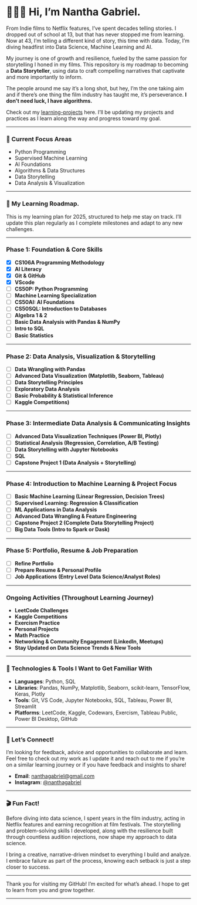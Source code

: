 # 🙋🏾‍♂️ Hi, I’m Nantha Gabriel.

From Indie films to Netflix features, I’ve spent decades telling stories. I dropped out of school at 13, but that has never stopped me from learning. Now at 43, I’m telling a different kind of story, this time with data. Today, I’m diving headfirst into Data Science, Machine Learning and AI.

My journey is one of growth and resilience, fueled by the same passion for storytelling I honed in my films. This repository is my roadmap to becoming a **Data Storyteller**, using data to craft compelling narratives that captivate and more importantly to inform.

The people around me say it’s a long shot, but hey, I’m the one taking aim and if there’s one thing the film industry has taught me, it’s perseverance. **I don't need luck, I have algorithms.** 

Check out my [learning-projects](https://github.com/nanthagabriel/learning-projects/tree/learning_projects) here. I’ll be updating my projects and practices as I learn along the way and progress toward my goal.

---

### 🤖 Current Focus Areas

- Python Programming  
- Supervised Machine Learning  
- AI Foundations  
- Algorithms & Data Structures  
- Data Storytelling  
- Data Analysis & Visualization

---

### 📅 My Learning Roadmap. 
This is my learning plan for 2025, structured to help me stay on track. I’ll update this plan regularly as I complete milestones and adapt to any new challenges.

---

### **Phase 1: Foundation & Core Skills**  
- [x] **CS106A Programming Methodology**
- [x] **AI Literacy**
- [x] **Git & GitHub**
- [x] **VScode**
- [ ] **CS50P: Python Programming**
- [ ] **Machine Learning Specialization**  
- [ ] **CS50AI: AI Foundations**
- [ ] **CS50SQL: Introduction to Databases**
- [ ] **Algebra 1 & 2**  
- [ ] **Basic Data Analysis with Pandas & NumPy**  
- [ ] **Intro to SQL**  
- [ ] **Basic Statistics**  

---

### **Phase 2: Data Analysis, Visualization & Storytelling**   
- [ ] **Data Wrangling with Pandas**  
- [ ] **Advanced Data Visualization (Matplotlib, Seaborn, Tableau)**  
- [ ] **Data Storytelling Principles**  
- [ ] **Exploratory Data Analysis**  
- [ ] **Basic Probability & Statistical Inference**  
- [ ] **Kaggle Competitions)**  

---

### **Phase 3: Intermediate Data Analysis & Communicating Insights**   
- [ ] **Advanced Data Visualization Techniques (Power BI, Plotly)**  
- [ ] **Statistical Analysis (Regression, Correlation, A/B Testing)**  
- [ ] **Data Storytelling with Jupyter Notebooks**  
- [ ] **SQL**  
- [ ] **Capstone Project 1 (Data Analysis + Storytelling)**  

---

### **Phase 4: Introduction to Machine Learning & Project Focus**  
- [ ] **Basic Machine Learning (Linear Regression, Decision Trees)**  
- [ ] **Supervised Learning: Regression & Classification**  
- [ ] **ML Applications in Data Analysis** 
- [ ] **Advanced Data Wrangling & Feature Engineering**  
- [ ] **Capstone Project 2 (Complete Data Storytelling Project)**  
- [ ] **Big Data Tools (Intro to Spark or Dask)**  

---

### **Phase 5: Portfolio, Resume & Job Preparation**  
- [ ] **Refine Portfolio**  
- [ ] **Prepare Resume & Personal Profile**  
- [ ] **Job Applications (Entry Level Data Science/Analyst Roles)**  

---

### **Ongoing Activities (Throughout Learning Journey)**  
- **LeetCode Challenges**  
- **Kaggle Competitions**
- **Exercism Practice**
- **Personal Projects**
- **Math Practice**
- **Networking & Community Engagement (LinkedIn, Meetups)**  
- **Stay Updated on Data Science Trends & New Tools**  

---

### 🔧 Technologies & Tools I Want to Get Familiar With

- **Languages**: Python, SQL  
- **Libraries**: Pandas, NumPy, Matplotlib, Seaborn, scikit-learn, TensorFlow, Keras, Plotly  
- **Tools**: Git, VS Code, Jupyter Notebooks, SQL, Tableau, Power BI, Streamlit  
- **Platforms**: LeetCode, Kaggle, Codewars, Exercism, Tableau Public, Power BI Desktop, GitHub

---

### 💬 Let’s Connect!

I’m looking for feedback, advice and opportunities to collaborate and learn. Feel free to check out my work as I update it and reach out to me if you’re on a similar learning journey or if you have feedback and insights to share! 

- **Email**: [nanthagabriel@gmail.com](mailto:nanthagabriel@gmail.com)  
- **Instagram**: [@nanthagabriel](https://www.instagram.com/nanthagabriel/)

---

### 🎬 Fun Fact!

Before diving into data science, I spent years in the film industry, acting in Netflix features and earning recognition at film festivals. The storytelling and problem-solving skills I developed, along with the resilience built through countless audition rejections, now shape my approach to data science. 

I bring a creative, narrative-driven mindset to everything I build and analyze. I embrace failure as part of the process, knowing each setback is just a step closer to success.

---

Thank you for visiting my GitHub! 
I’m excited for what’s ahead. 
I hope to get to learn from you and grow together.

---

